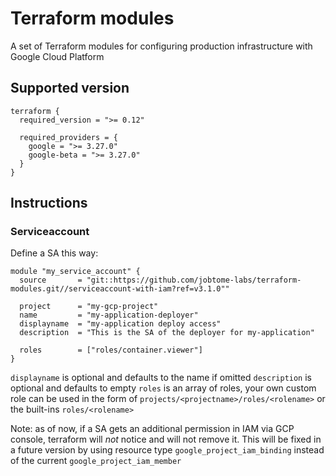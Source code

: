 # Terraform modules

A set of Terraform modules for configuring production infrastructure with Google Cloud Platform

## Supported version

```
terraform {
  required_version = ">= 0.12"

  required_providers = {
    google = ">= 3.27.0"
    google-beta = ">= 3.27.0"
  }
}
```

## Instructions

### Serviceaccount

Define a SA this way:

```
module "my_service_account" {
  source       = "git::https://github.com/jobtome-labs/terraform-modules.git//serviceaccount-with-iam?ref=v3.1.0""

  project      = "my-gcp-project"
  name         = "my-application-deployer"
  displayname  = "my-application deploy access"
  description  = "This is the SA of the deployer for my-application"

  roles        = ["roles/container.viewer"]
}
```

`displayname` is optional and defaults to the name if omitted
`description` is optional and defaults to empty
`roles` is an array of roles, your own custom role can be used in the form of `projects/<projectname>/roles/<rolename>` or the built-ins `roles/<rolename>`

Note: as of now, if a SA gets an additional permission in IAM via GCP console, terraform will *not* notice and will not remove it. This will be fixed in a future version by using resource type `google_project_iam_binding` instead of the current `google_project_iam_member`

